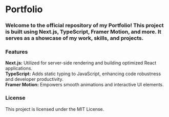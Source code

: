 # Portfolio
### Welcome to the official repository of my Portfolio! This project is built using Next.js, TypeScript, Framer Motion, and more. It serves as a showcase of my work, skills, and projects.

### Features
<div align="left">
  <b>Next.js:</b> Utilized for server-side rendering and building optimized React applications.<br>
  <b>TypeScript:</b> Adds static typing to JavaScript, enhancing code robustness and developer productivity.<br>
  <b>Framer Motion:</b> Empowers smooth animations and interactive UI elements.
</div>

### License
This project is licensed under the MIT License.
